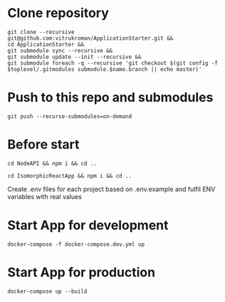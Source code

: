 # Clone repository
```
git clone --recursive git@github.com:vitrukroman/ApplicationStarter.git &&
cd ApplicationStarter &&
git submodule sync --recursive &&
git submodule update --init --recursive &&
git submodule foreach -q --recursive 'git checkout $(git config -f $toplevel/.gitmodules submodule.$name.branch || echo master)'
```

# Push to this repo and submodules
```
git push --recurse-submodules=on-demand
```


# Before start
```
cd NodeAPI && npm i && cd ..
```
```
cd IsomorphicReactApp && npm i && cd ..
```

Create .env files for each project based on .env.example and fulfil ENV variables with real values

# Start App for development
```
docker-compose -f docker-compose.dev.yml up
```

# Start App for production
```
docker-compose up --build
```